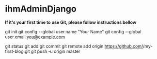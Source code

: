 # ihmAdminDjango

**If it's your first time to use Git, please follow instructions bellow**


git init
git config --global user.name "Your Name"
git config --global user.email you@example.com

git status
git add 
git commit
git remote add origin https://github.com/<your-github-username>/my-first-blog.git
git push -u origin master


